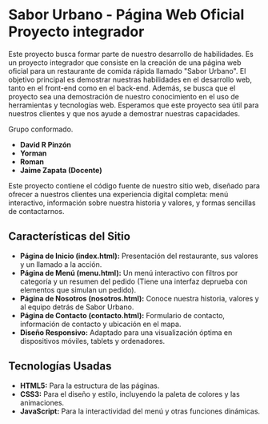 # Sabor Urbano - Página Web Oficial Proyecto integrador

Este proyecto busca formar parte de nuestro desarrollo de habilidades.
Es un proyecto integrador que consiste en la creación de una página web oficial para un restaurante de comida rápida llamado "Sabor Urbano".
El objetivo principal es demostrar nuestras habilidades en el desarrollo web, tanto en el front-end como en el back-end.
Además, se busca que el proyecto sea una demostración de nuestro conocimiento en el uso de herramientas y tecnologías web.
Esperamos que este proyecto sea útil para nuestros clientes y que nos ayude a demostrar nuestras capacidades.

Grupo conformado.
* **David R Pinzón**
* **Yorman**
* **Roman**
* **Jaime Zapata (Docente)**

Este proyecto contiene el código fuente de nuestro sitio web, diseñado para ofrecer a nuestros clientes una experiencia digital completa: menú interactivo, información sobre nuestra historia y valores, y formas sencillas de contactarnos.

## Características del Sitio

* **Página de Inicio (index.html):** Presentación del restaurante, sus valores y un llamado a la acción.
* **Página de Menú (menu.html):** Un menú interactivo con filtros por categoría y un resumen del pedido (Tiene una interfaz deprueba con elementos que simulan un pedido).
* **Página de Nosotros (nosotros.html):** Conoce nuestra historia, valores y al equipo detrás de Sabor Urbano.
* **Página de Contacto (contacto.html):** Formulario de contacto, información de contacto y ubicación en el mapa.
* **Diseño Responsivo:** Adaptado para una visualización óptima en dispositivos móviles, tablets y ordenadores.

## Tecnologías Usadas

* **HTML5:** Para la estructura de las páginas.
* **CSS3:** Para el diseño y estilo, incluyendo la paleta de colores y las animaciones.
* **JavaScript:** Para la interactividad del menú y otras funciones dinámicas.